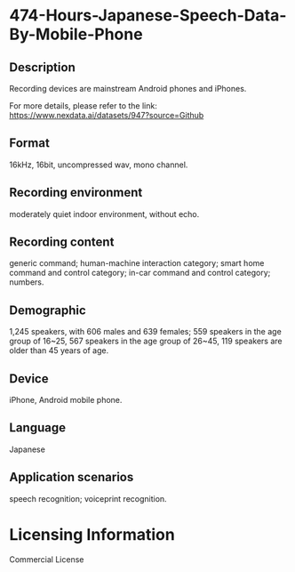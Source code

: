 # 474-Hours-Japanese-Speech-Data-By-Mobile-Phone


## Description
Recording devices are mainstream Android phones and iPhones.

For more details, please refer to the link: https://www.nexdata.ai/datasets/947?source=Github


## Format
16kHz, 16bit, uncompressed wav, mono channel.

## Recording environment
moderately quiet indoor environment, without echo.

## Recording content
generic command; human-machine interaction category; smart home command and control category; in-car command and control category; numbers.

## Demographic
1,245 speakers, with 606 males and 639 females; 559 speakers in the age group of 16~25, 567 speakers in the age group of 26~45, 119 speakers are older than 45 years of age.

## Device
iPhone, Android mobile phone.

## Language
Japanese

## Application scenarios
speech recognition; voiceprint recognition.

# Licensing Information
Commercial License
